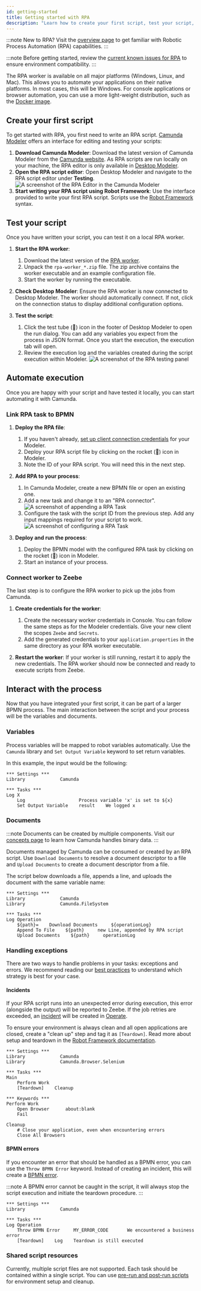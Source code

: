 ```yaml
---
id: getting-started
title: Getting started with RPA
description: "Learn how to create your first script, test your script, and automate execution while getting started with RPA."
---
```


:::note
New to RPA? Visit the [overview page](/components/rpa/overview.md) to get familiar with Robotic Process Automation (RPA) capabilities.
:::

:::note
Before getting started, review the [current known issues for RPA](https://github.com/camunda/rpa-worker/discussions/categories/known-issues) to ensure environment compatibility.
:::

The RPA worker is available on all major platforms (Windows, Linux, and Mac). This allows you to automate your applications on their native platforms. In most cases, this will be Windows. For console applications or browser automation, you can use a more light-weight distribution, such as the [Docker image](/self-managed/installation-methods/docker/docker.md).

## Create your first script

To get started with RPA, you first need to write an RPA script. [Camunda Modeler](/components/modeler/about-modeler.md) offers an interface for editing and testing your scripts:

1. **Download Camunda Modeler**: Download the latest version of Camunda Modeler from the [Camunda website](https://camunda.com/download/modeler/). As RPA scripts are run locally on your machine, the RPA editor is only available in [Desktop Modeler](/components/modeler/desktop-modeler/index.md).
2. **Open the RPA script editor**: Open Desktop Modeler and navigate to the RPA script editor under **Testing**.
   ![A screenshot of the RPA Editor in the Camunda Modeler](img/rpa-editor-initial.png)
3. **Start writing your RPA script using Robot Framework**: Use the interface provided to write your first RPA script. Scripts use the [Robot Framework](https://robotframework.org/) syntax.

## Test your script

Once you have written your script, you can test it on a local RPA worker.

1. **Start the RPA worker**:

   1. Download the latest version of the [RPA worker](https://github.com/camunda/rpa-worker/releases).
   2. Unpack the `rpa-worker_*.zip` file. The zip archive contains the worker executable and an example configuration file.
   3. Start the worker by running the executable.

2. **Check Desktop Modeler**: Ensure the RPA worker is now connected to Desktop Modeler. The worker should automatically connect. If not, click on the connection status to display additional configuration options.

3. **Test the script**:
   1. Click the test tube (🧪) icon in the footer of Desktop Modeler to open the run dialog. You can add any variables you expect from the process in JSON format. Once you start the execution, the execution tab will open.
   2. Review the execution log and the variables created during the script execution within Modeler.
      ![A screenshot of the RPA testing panel](img/rpa-editor-results.png)

## Automate execution

Once you are happy with your script and have tested it locally, you can start automating it with Camunda.

### Link RPA task to BPMN

1. **Deploy the RPA file**:

   1. If you haven't already, [set up client connection credentials](/components/console/manage-clusters/setup-client-connection-credentials.md) for your Modeler.
   2. Deploy your RPA script file by clicking on the rocket (🚀) icon in Modeler.
   3. Note the ID of your RPA script. You will need this in the next step.

2. **Add RPA to your process**:

   1. In Camunda Modeler, create a new BPMN file or open an existing one.
   2. Add a new task and change it to an "RPA connector".
      ![A screenshot of appending a RPA Task](img/create-new-task.png)
   3. Configure the task with the script ID from the previous step. Add any input mappings required for your script to work.
      ![A screenshot of configuring a RPA Task](img/rpa-task-configuration.png)

3. **Deploy and run the process**:

   1. Deploy the BPMN model with the configured RPA task by clicking on the rocket (🚀) icon in Modeler.
   2. Start an instance of your process.

### Connect worker to Zeebe

The last step is to configure the RPA worker to pick up the jobs from Camunda.

1. **Create credentials for the worker**:

   1. Create the necessary worker credentials in Console. You can follow the same steps as for the Modeler credentials. Give your new client the scopes `Zeebe` and `Secrets`.
   2. Add the generated credentials to your `application.properties` in the same directory as your RPA worker executable.

2. **Restart the worker**: If your worker is still running, restart it to apply the new credentials. The RPA worker should now be connected and ready to execute scripts from Zeebe.

## Interact with the process

Now that you have integrated your first script, it can be part of a larger BPMN process. The main interaction between the script and your process will be the variables and documents.

### Variables

Process variables will be mapped to robot variables automatically. Use the `Camunda` library and `Set Output Variable` keyword to set return variables.

In this example, the input would be the following:

```Robot
*** Settings ***
Library             Camunda

*** Tasks ***
Log X
    Log                    Process variable 'x' is set to ${x}
    Set Output Variable    result    We logged x
```

### Documents

:::note
Documents can be created by multiple components. Visit our [concepts page](/components/document-handling/getting-started.md) to learn how Camunda handles binary data.
:::

Documents managed by Camunda can be consumed or created by an RPA script. Use `Download Documents` to resolve a document descriptor to a file and `Upload Documents` to create a document descriptor from a file.

The script below downloads a file, appends a line, and uploads the document with the same variable name:

```Robot
*** Settings ***
Library             Camunda
Library             Camunda.FileSystem

*** Tasks ***
Log Operation
    ${path}=    Download Documents     ${operationLog}
    Append To File    ${path}     new Line, appended by RPA script
    Upload Documents    ${path}     operationLog
```

### Handling exceptions

There are two ways to handle problems in your tasks: exceptions and errors. We recommend reading our [best practices](/components/best-practices/development/dealing-with-problems-and-exceptions.md) to understand which strategy is best for your case.

#### Incidents

If your RPA script runs into an unexpected error during execution, this error (alongside the output) will be reported to Zeebe. If the job retries are exceeded, an [incident](/components/concepts/incidents.md) will be created in [Operate](/components/operate/operate-introduction.md).

To ensure your environment is always clean and all open applications are closed, create a "clean up" step and tag it as `[Teardown]`. Read more about setup and teardown in the [Robot Framework documentation](https://robotframework.org/robotframework/latest/RobotFrameworkUserGuide.html#user-keyword-setup-and-teardown).

```
*** Settings ***
Library             Camunda
Library             Camunda.Browser.Selenium

*** Tasks ***
Main
    Perform Work
    [Teardown]    Cleanup

*** Keywords ***
Perform Work
    Open Browser      about:blank
    Fail

Cleanup
    # Close your application, even when encountering errors
    Close All Browsers
```

#### BPMN errors

If you encounter an error that should be handled as a BPMN error, you can use the `Throw BPMN Error` keyword. Instead of creating an incident, this will create a [BPMN error](/components/best-practices/development/dealing-with-problems-and-exceptions.md#handling-errors-on-the-process-level).

:::note
A BPMN error cannot be caught in the script, it will always stop the script execution and initiate the teardown procedure.
:::

```robot
*** Settings ***
Library             Camunda

*** Tasks ***
Log Operation
    Throw BPMN Error     MY_ERROR_CODE       We encountered a business error
    [Teardown]    Log    Teardown is still executed
```

### Shared script resources

Currently, multiple script files are not supported. Each task should be contained within a single script. You can use [pre-run and post-run scripts](components/rpa/production.md#pre--and-post-run-scripts) for environment setup and cleanup.

